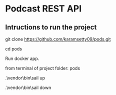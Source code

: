 # Podcast REST API

## Intructions to run the project

git clone https://github.com/karamsetty09/pods.git

cd pods

Run docker app.

from terminal of project folder: pods

.\vendor\bin\sail up

.\vendor\bin\sail down
